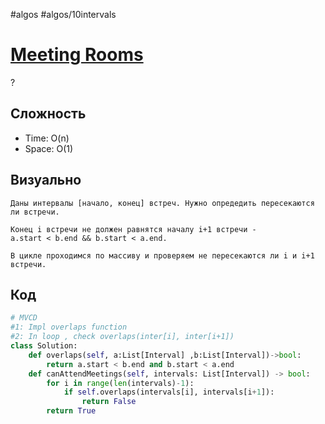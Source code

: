 #algos 
#algos/10intervals 

# [Meeting Rooms](https://neetcode.io/problems/meeting-schedule)
?
## Сложность
* Time: O(n)
* Space: O(1)
## Визуально
```
Даны интервалы [начало, конец] встреч. Нужно опредедить пересекаются ли встречи.

Конец i встречи не должен равнятся началу i+1 встречи - 
a.start < b.end && b.start < a.end.

В цикле проходимся по массиву и проверяем не пересекаются ли i и i+1 встречи.
```
## Код
```python
# MVCD
#1: Impl overlaps function
#2: In loop , check overlaps(inter[i], inter[i+1])
class Solution:
    def overlaps(self, a:List[Interval] ,b:List[Interval])->bool:
        return a.start < b.end and b.start < a.end
    def canAttendMeetings(self, intervals: List[Interval]) -> bool:
        for i in range(len(intervals)-1):
            if self.overlaps(intervals[i], intervals[i+1]):
                return False
        return True
```
<!--SR:!2025-07-06,4,270-->